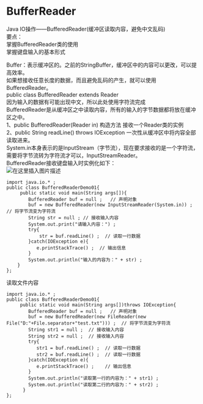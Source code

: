 # BufferReader
Java IO操作——BufferedReader(缓冲区读取内容，避免中文乱码)  
要点：  
掌握BufferedReader类的使用  
掌握键盘输入的基本形式  

Buffer：表示缓冲区的。之前的StringBuffer，缓冲区中的内容可以更改，可以提高效率。  
如果想接收任意长度的数据，而且避免乱码的产生，就可以使用BufferedReader。  
public class BufferedReader extends Reader  
因为输入的数据有可能出现中文，所以此处使用字符流完成  
BufferedReader是从缓冲区之中读取内容，所有的输入的字节数据都将放在缓冲区之中。  
1、public BufferedReader(Reader in) 构造方法 接收一个Reader类的实例  
2、public String readLine() throws IOException 一次性从缓冲区中将内容全部读取进来。  
System.in本身表示的是InputStream（字节流），现在要求接收的是一个字符流，需要将字节流转为字符流才可以，InputStreamReader。  
BufferedReader接收键盘输入时实例化如下：  
![在这里插入图片描述](https://img-blog.csdnimg.cn/3d6fd3f2837844a48bafba1795a24ff0.png)

```
import java.io.* ;
public class BufferedReaderDemo01{
     public static void main(String args[]){
        BufferedReader buf = null ;   // 声明对象
        buf = new BufferedReader(new InputStreamReader(System.in)) ;  // 将字节流变为字符流
        String str = null ; // 接收输入内容
        System.out.print("请输入内容：") ;
        try{
            str = buf.readLine() ;  // 读取一行数据
        }catch(IOException e){
           e.printStackTrace() ;  // 输出信息
        }
        System.out.println("输入的内容为：" + str) ;
    }
};

```

读取文件内容  
```
import java.io.* ;
public class BufferedReaderDemo01{
     public static void main(String args[])throws IOException{
        BufferedReader buf = null ;   // 声明对象
        buf = new BufferedReader(new FileReader(new File("D:"+File.separator+"test.txt"))) ;  // 将字节流变为字符流
        String str1 = null ;  // 接收输入内容
        String str2 = null ;  // 接收输入内容
        try{
           str1 = buf.readLine() ;  // 读取一行数据
           str2 = buf.readLine() ;  // 读取一行数据
        }catch(IOException e){
           e.printStackTrace() ;    // 输出信息
        }
        System.out.println("读取第一行的内容为：" + str1) ;
        System.out.println("读取第二行的内容为：" + str2) ;
      }
};

```


